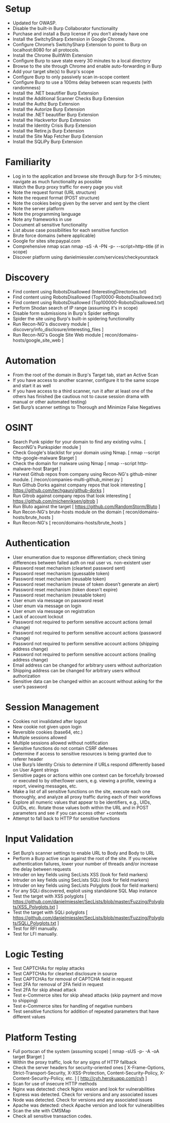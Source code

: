 # Setup

+ Updated for OWASP.
+ Disable the built-in Burp Collaborator functionality
+ Purchase and install a Burp license if you don’t already have one
+ Install the SwitchySharp Extension in Google Chrome.
+ Configure Chrome’s SwitchySharp Extension to point to Burp on localhost:8080 for all protocols.
+ Install the Chrome BuiltWith Extension
+ Configure Burp to save state every 30 minutes to a local directory
+ Browse to the site through Chrome and enable auto-forwarding in Burp
+ Add your target site(s) to Burp's scope
+ Configure Burp to only passively scan in-scope content
+ Configure Burp to use a 100ms delay between scan requests (with randomness)
+ Install the .NET beautifier Burp Extension
+ Install the Additional Scanner Checks Burp Extension
+ Install the Authz Burp Extension
+ Install the Autorize Burp Extension
+ Install the .NET beautifier Burp Extension
+ Install the Hackvertor Burp Extension
+ Install the Identity Crisis Burp Extension
+ Install the Retire.js Burp Extension
+ Install the Site Map Fetcher Burp Extension
+ Install the SQLiPy Burp Extension

# Familiarity

+ Log in to the application and browse site through Burp for 3-5 minutes; navigate as much functionality as possible
+ Watch the Burp proxy traffic for every page you visit
+ Note the request format (URL structure)
+ Note the request format (POST structure)
+ Note the cookies being given by the server and sent by the client
+ Note the server platform
+ Note the programming language
+ Note any frameworks in use
+ Document all sensitive functionality
+ List abuse case possibilities for each sensitive function 
+ Brute force domains (where applicable)
+ Google for sites site:paypal.com
+ Comprehensive nmap scan nmap -sS -A -PN -p- --script=http-title (if in scope)
+ Discover platform using danielmiessler.com/services/checkyourstack

# Discovery

+ Find content using RobotsDisallowed (InterestingDirectories.txt)
+ Find content using RobotsDisallowed (Top10000-RobotsDisallowed.txt)
+ Find content using RobotsDisallowed (Top100000-RobotsDisallowed.txt)
+ Perform Shodan search of IP range (assuming it's in scope)
+ Disable form submissions in Burp's Spider settings
+ Spider the site using Burp's built-in spidering functionality
+ Run Recon-NG's discovery module [ discovery/info_disclosure/interesting_files ]
+ Run Recon-NG's Google Site Web module [ recon/domains-hosts/google_site_web ] 

# Automation

+ From the root of the domain in Burp's Target tab, start an Active Scan
+ If you have access to another scanner, configure it to the same scope and start it as well
+ If you have access to a third scanner, run it after at least one of the others has finished (be cautious not to cause session drama with manual or other automated testing)
+ Set Burp’s scanner settings to Thorough and Minimize False Negatives 

# OSINT

+ Search Punk spider for your domain to find any existing vulns. [ ReconNG's Punkspider module ]
+ Check Google's blacklist for your domain using Nmap. [ nmap --script http-google-malware $target ]
+ Check the domain for malware using Nmap [ nmap --script http-malware-host $target ]
+ Harvest Github repos from company using Recon-NG's github-miner module. [ /recon/companies-multi-github_miner.py ] 
+ Run Github Dorks against company repos that look interesting [ https://github.com/techgaun/github-dorks ]
+ Run Gitrob against company repos that look interesting [ https://github.com/michenriksen/gitrob ]
+ Run Bluto against the target [ https://github.com/RandomStorm/Bluto ]
+ Run Recon-NG's brute-hosts module on the domain [ recon/domains-hosts/brute_hosts ]
+ Run Recon-NG's [ recon/domains-hosts/brute_hosts ] 

# Authentication

+ User enumeration due to response differentiation; check timing differences between failed auth on real user vs. non-existent user
+ Password reset mechanism (cleartext password sent)
+ Password reset mechanism (guessable token)
+ Password reset mechanism (reusable token)
+ Password reset mechanism (reuse of token doesn’t generate an alert)
+ Password reset mechanism (token doesn’t expire)
+ Password reset mechanism (reusable token)
+ User enum via message on password reset
+ User enum via message on login
+ User enum via message on registration
+ Lack of account lockout
+ Password not required to perform sensitive account actions (email change)
+ Password not required to perform sensitive account actions (password change)
+ Password not required to perform sensitive account actions (shipping address change)
+ Password not required to perform sensitive account actions (mailing address change)
+ Email address can be changed for arbitrary users without authorization
+ Shipping address can be changed for arbitrary users without authorization
+ Sensitive data can be changed within an account without asking for the user’s password

# Session Management

+ Cookies not invalidated after logout
+ New cookie not given upon login
+ Reversible cookies (base64, etc.)
+ Multiple sessions allowed
+ Multiple sessions allowed without notification
+ Sensitive functions do not contain CSRF defenses
+ Determine if access to sensitive resources is being granted due to referer header
+ Use Burp’s Identity Crisis to determine if URLs respond differently based on User Agent strings
+ Sensitive pages or actions within one context can be forcefully browsed or executed to by other/lower users, e.g. viewing a profile, viewing a report, viewing messages, etc.
+ Make a list of all sensitive functions on the site, execute each one thoroughly, and analyze all proxy traffic during each of their workflows
+ Explore all numeric values that appear to be identifiers, e.g., UIDs, GUIDs, etc. Rotate those values both within the URL and in POST parameters and see if you can access other +contexts
+ Attempt to fall back to HTTP for sensitive functions

# Input Validation

+ Set Burp’s scanner settings to enable URL to Body and Body to URL
+ Perform a Burp active scan against the root of the site. If you receive authentication failures, lower your number of threads and/or increase the delay between requests
+ Intruder on key fields using SecLists XSS (look for field markers)
+ Intruder on key fields using SecLists SQLi (look for field markers)
+ Intruder on key fields using SecLists Polyglots (look for field markers)
+ For any SQLi discovered, exploit using standalone SQL Map instance
+ Test the target with XSS polyglots [ https://github.com/danielmiessler/SecLists/blob/master/Fuzzing/Polyglots/XSS_Polyglots.txt ] 
+ Test the target with SQLi polyglots [ https://github.com/danielmiessler/SecLists/blob/master/Fuzzing/Polyglots/SQLi_Polyglots.txt ] 
+ Test for RFI manually.
+ Test for LFI manually.

# Logic Testing

+ Test CAPTCHAs for replay attacks
+ Test CAPTCHAs for cleartext disclosure in source
+ Test CAPTCHAs for removal of CAPTCHA field in request
+ Test 2FA for removal of 2FA field in request
+ Test 2FA for skip ahead attack
+ Test e-Commerce sites for skip ahead attacks (skip payment and move to shipping)
+ Test e-Commerce sites for handling of negative numbers
+ Test sensitive functions for addition of repeated parameters that have different values

# Platform Testing

+ Full portscan of the system (assuming scope) [ nmap -sUS -p- -A -oA target $target ]
+ Within the proxy traffic, look for any signs of HTTP fallback
+ Check the server headers for security-oriented ones [ X-Frame-Options, Strict-Transport-Security, X-XSS-Protection, Content-Security-Policy, X-Content-Security-Policy,  etc. ] [ http://cyh.herokuapp.com/cyh ]
+ Scan for use of insecure HTTP methods
+ Nginx was detected: check Nginx vesion and look for vulnerabilities
+ Express was detected. Check for versions and any associated issues
+ Node was detected. Check for versions and any associated issues
+ Apache was detected: check Apache version and look for vulnerabilities
+ Scan the site with CMSMap
+ Check all sensitive transaction codes.
